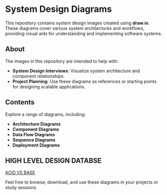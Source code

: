 # System Design Diagrams

This repository contains system design images created using **draw.io**. These diagrams cover various system architectures and workflows, providing visual aids for understanding and implementing software systems.

## About

The images in this repository are intended to help with:

- **System Design Interviews**: Visualize system architecture and component relationships.
- **Project Planning**: Use these diagrams as references or starting points for designing scalable applications.

## Contents

Explore a range of diagrams, including:

- **Architecture Diagrams**
- **Component Diagrams**
- **Data Flow Diagrams**
- **Sequence Diagrams**
- **Deployment Diagrams**

## HIGH LEVEL DESIGN DATABSE
[ACID VS BASE](https://aws.amazon.com/compare/the-difference-between-acid-and-base-database/)

Feel free to browse, download, and use these diagrams in your projects or study sessions.
